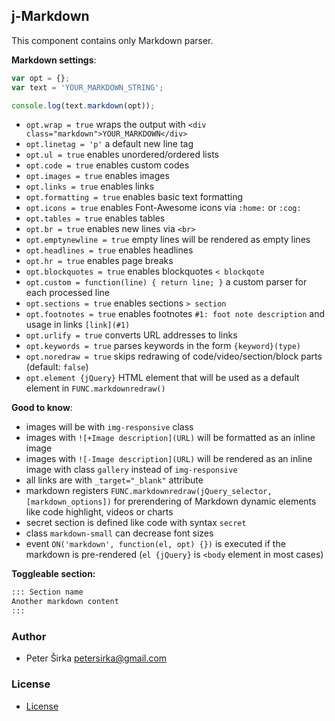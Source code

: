 ## j-Markdown

This component contains only Markdown parser.

__Markdown settings__:

```javascript
var opt = {};
var text = 'YOUR_MARKDOWN_STRING';

console.log(text.markdown(opt));
```

- `opt.wrap = true` wraps the output with `<div class="markdown">YOUR_MARKDOWN</div>`
- `opt.linetag = 'p'` a default new line tag
- `opt.ul = true` enables unordered/ordered lists
- `opt.code = true` enables custom codes
- `opt.images = true` enables images
- `opt.links = true` enables links
- `opt.formatting = true` enables basic text formatting
- `opt.icons = true` enables Font-Awesome icons via `:home:` or `:cog:`
- `opt.tables = true` enables tables
- `opt.br = true` enables new lines via `<br>`
- `opt.emptynewline = true` empty lines will be rendered as empty lines
- `opt.headlines = true` enables headlines
- `opt.hr = true` enables page breaks
- `opt.blockquotes = true` enables blockquotes `< blockqote`
- `opt.custom = function(line) { return line; }` a custom parser for each processed line
- `opt.sections = true` enables sections `> section`
- `opt.footnotes = true` enables footnotes `#1: foot note description` and usage in links `[link](#1)`
- `opt.urlify = true` converts URL addresses to links
- `opt.keywords = true` parses keywords in the form `{keyword}(type)`
- `opt.noredraw = true` skips redrawing of code/video/section/block parts (default: `false`)
- `opt.element {jQuery}` HTML element that will be used as a default element in `FUNC.markdownredraw()`

__Good to know__:

- images will be with `img-responsive` class
- images with `![+Image description](URL)` will be formatted as an inline image
- images with `![-Image description](URL)` will be rendered as an inline image with class `gallery` instead of `img-responsive`
- all links are with `_target="_blank"` attribute
- markdown registers `FUNC.markdownredraw(jQuery_selector, [markdown_options])` for prerendering of Markdown dynamic elements like code highlight, videos or charts
- secret section is defined like code with syntax `secret`
- class `markdown-small` can decrease font sizes
- event `ON('markdown', function(el, opt) {})` is executed if the markdown is pre-rendered (`el {jQuery}` is `<body` element in most cases)

__Toggleable section:__

```html
::: Section name
Another markdown content
:::
```

### Author

- Peter Širka <petersirka@gmail.com>

### License

- [License](https://www.totaljs.com/license/)
